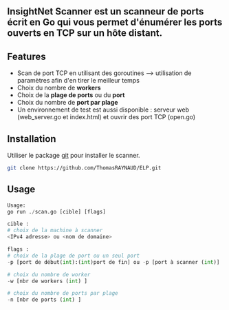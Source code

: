  <h2>**InsightNet Scanner** est un scanneur de ports écrit en Go qui vous permet d'énumérer les ports ouverts en TCP sur un hôte distant.</h2>
## Features

- Scan de port TCP en utilisant des goroutines --> utilisation de paramètres afin d'en tirer le meilleur temps
- Choix du nombre de **workers**
- Choix de la **plage de ports** ou du **port**
- Choix du nombre de **port par plage**
- Un environnement de test est aussi disponible : serveur web (web_server.go et index.html) et ouvrir des port TCP (open.go)


## Installation

Utiliser le package [git]([https://pip.pypa.io/en/stable/](https://git-scm.com/book/fr/v2/D%C3%A9marrage-rapide-Installation-de-Git)) pour installer le scanner.

```bash
git clone https://github.com/ThomasRAYNAUD/ELP.git 
```

## Usage

```python
Usage:
go run ./scan.go [cible] [flags]

cible :
# choix de la machine à scanner
<IPv4 adresse> ou <nom de domaine>

flags :
# choix de la plage de port ou un seul port
-p [port de début(int):(int)port de fin] ou -p [port à scanner (int)]

# choix du nombre de worker
-w [nbr de workers (int) ]

# choix du nombre de ports par plage
-n [nbr de ports (int) ]

```
